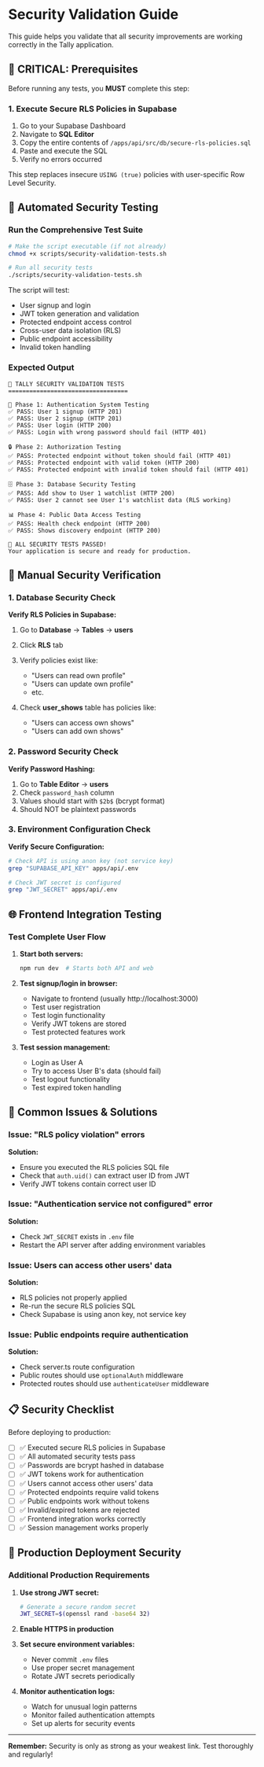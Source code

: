 # Security Validation Guide

This guide helps you validate that all security improvements are working correctly in the Tally application.

## 🚨 CRITICAL: Prerequisites

Before running any tests, you **MUST** complete this step:

### 1. Execute Secure RLS Policies in Supabase

1. Go to your Supabase Dashboard
2. Navigate to **SQL Editor**
3. Copy the entire contents of `/apps/api/src/db/secure-rls-policies.sql`
4. Paste and execute the SQL
5. Verify no errors occurred

This step replaces insecure `USING (true)` policies with user-specific Row Level Security.

## 🧪 Automated Security Testing

### Run the Comprehensive Test Suite

```bash
# Make the script executable (if not already)
chmod +x scripts/security-validation-tests.sh

# Run all security tests
./scripts/security-validation-tests.sh
```

The script will test:
- User signup and login
- JWT token generation and validation
- Protected endpoint access control
- Cross-user data isolation (RLS)
- Public endpoint accessibility
- Invalid token handling

### Expected Output

```
🔐 TALLY SECURITY VALIDATION TESTS
==================================

🧪 Phase 1: Authentication System Testing
✅ PASS: User 1 signup (HTTP 201)
✅ PASS: User 2 signup (HTTP 201)
✅ PASS: User login (HTTP 200)
✅ PASS: Login with wrong password should fail (HTTP 401)

🔒 Phase 2: Authorization Testing
✅ PASS: Protected endpoint without token should fail (HTTP 401)
✅ PASS: Protected endpoint with valid token (HTTP 200)
✅ PASS: Protected endpoint with invalid token should fail (HTTP 401)

🗄️ Phase 3: Database Security Testing
✅ PASS: Add show to User 1 watchlist (HTTP 200)
✅ PASS: User 2 cannot see User 1's watchlist data (RLS working)

📊 Phase 4: Public Data Access Testing
✅ PASS: Health check endpoint (HTTP 200)
✅ PASS: Shows discovery endpoint (HTTP 200)

🎉 ALL SECURITY TESTS PASSED!
Your application is secure and ready for production.
```

## 🔧 Manual Security Verification

### 1. Database Security Check

**Verify RLS Policies in Supabase:**

1. Go to **Database** → **Tables** → **users**
2. Click **RLS** tab
3. Verify policies exist like:
   - "Users can read own profile"
   - "Users can update own profile"
   - etc.

4. Check **user_shows** table has policies like:
   - "Users can access own shows"
   - "Users can add own shows"

### 2. Password Security Check

**Verify Password Hashing:**

1. Go to **Table Editor** → **users**
2. Check `password_hash` column
3. Values should start with `$2b$` (bcrypt format)
4. Should NOT be plaintext passwords

### 3. Environment Configuration Check

**Verify Secure Configuration:**

```bash
# Check API is using anon key (not service key)
grep "SUPABASE_API_KEY" apps/api/.env

# Check JWT secret is configured
grep "JWT_SECRET" apps/api/.env
```

## 🌐 Frontend Integration Testing

### Test Complete User Flow

1. **Start both servers:**
   ```bash
   npm run dev  # Starts both API and web
   ```

2. **Test signup/login in browser:**
   - Navigate to frontend (usually http://localhost:3000)
   - Test user registration
   - Test login functionality
   - Verify JWT tokens are stored
   - Test protected features work

3. **Test session management:**
   - Login as User A
   - Try to access User B's data (should fail)
   - Test logout functionality
   - Test expired token handling

## 🐛 Common Issues & Solutions

### Issue: "RLS policy violation" errors

**Solution:** 
- Ensure you executed the RLS policies SQL file
- Check that `auth.uid()` can extract user ID from JWT
- Verify JWT tokens contain correct user ID

### Issue: "Authentication service not configured" error

**Solution:**
- Check `JWT_SECRET` exists in `.env` file
- Restart the API server after adding environment variables

### Issue: Users can access other users' data

**Solution:**
- RLS policies not properly applied
- Re-run the secure RLS policies SQL
- Check Supabase is using anon key, not service key

### Issue: Public endpoints require authentication

**Solution:**
- Check server.ts route configuration
- Public routes should use `optionalAuth` middleware
- Protected routes should use `authenticateUser` middleware

## 📋 Security Checklist

Before deploying to production:

- [ ] ✅ Executed secure RLS policies in Supabase
- [ ] ✅ All automated security tests pass
- [ ] ✅ Passwords are bcrypt hashed in database
- [ ] ✅ JWT tokens work for authentication
- [ ] ✅ Users cannot access other users' data
- [ ] ✅ Protected endpoints require valid tokens
- [ ] ✅ Public endpoints work without tokens
- [ ] ✅ Invalid/expired tokens are rejected
- [ ] ✅ Frontend integration works correctly
- [ ] ✅ Session management works properly

## 🚀 Production Deployment Security

### Additional Production Requirements

1. **Use strong JWT secret:**
   ```bash
   # Generate a secure random secret
   JWT_SECRET=$(openssl rand -base64 32)
   ```

2. **Enable HTTPS in production**

3. **Set secure environment variables:**
   - Never commit `.env` files
   - Use proper secret management
   - Rotate JWT secrets periodically

4. **Monitor authentication logs:**
   - Watch for unusual login patterns
   - Monitor failed authentication attempts
   - Set up alerts for security events

---

**Remember:** Security is only as strong as your weakest link. Test thoroughly and regularly!